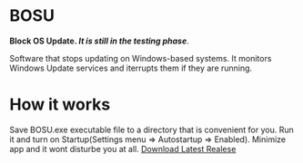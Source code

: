 # BOSU
**Block OS Update. _It is still in the testing phase_**.

Software that stops updating on Windows-based systems. It monitors Windows Update services and iterrupts them if they are running.
# How it works
Save BOSU.exe executable file to a directory that is convenient for you. Run it and turn on Startup(Settings menu => Autostartup => Enabled). Minimize app and it wont disturbe you at all.
[Download Latest Realese](https://github.com/gv-devlab/BOSU/releases/tag/latest)
